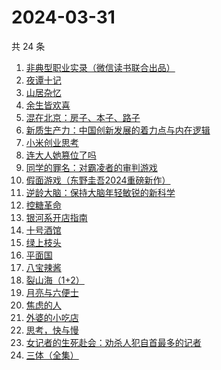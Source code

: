 # 2024-03-31

共 24 条

<!-- BEGIN WEREAD -->
<!-- 最后更新时间 2024-03-31 08:02:19 +0800 -->
1. [非典型职业实录（微信读书联合出品）](https://weread.qq.com/web/bookDetail/16732b90813ab8a30g013885)
1. [夜谭十记](https://weread.qq.com/web/bookDetail/a13329c072288eb1a13b79a)
1. [山居杂忆](https://weread.qq.com/web/bookDetail/90432270813ab8a7eg018ba7)
1. [余生皆欢喜](https://weread.qq.com/web/bookDetail/2fc32ac0813ab8a55g015afe)
1. [混在北京：房子、本子、路子](https://weread.qq.com/web/bookDetail/98732f40813ab8a79g0150b6)
1. [新质生产力：中国创新发展的着力点与内在逻辑](https://weread.qq.com/web/bookDetail/94c32d90813ab8a69g015f27)
1. [小米创业思考](https://weread.qq.com/web/bookDetail/43832a10813ab703dg011c78)
1. [连大人她篡位了吗](https://weread.qq.com/web/bookDetail/50932280813ab8a72g014f6a)
1. [同学的罪名：对霸凌者的审判游戏](https://weread.qq.com/web/bookDetail/3ab32af0813ab8a3bg010608)
1. [假面游戏（东野圭吾2024重磅新作）](https://weread.qq.com/web/bookDetail/c7c32290813ab8a38g016ddc)
1. [逆龄大脑：保持大脑年轻敏锐的新科学](https://weread.qq.com/web/bookDetail/41c32a10729e73e141caad9)
1. [控糖革命](https://weread.qq.com/web/bookDetail/819321e0813ab880ag01960c)
1. [银河系开店指南](https://weread.qq.com/web/bookDetail/aa132320813ab8a52g017310)
1. [十号酒馆](https://weread.qq.com/web/bookDetail/a9632400813ab8a40g019fc3)
1. [绿上枝头](https://weread.qq.com/web/bookDetail/b4b32960813ab8a36g017389)
1. [平面国](https://weread.qq.com/web/bookDetail/215328407200f6f9215a612)
1. [八宝辣酱](https://weread.qq.com/web/bookDetail/83b321d072620daa83bd893)
1. [裂山海（1+2）](https://weread.qq.com/web/bookDetail/75332270813ab827eg017439)
1. [月亮与六便士](https://weread.qq.com/web/bookDetail/12c32b9071a0f63912c88de)
1. [焦虑的人](https://weread.qq.com/web/bookDetail/5c432bf0726d70995c4f25f)
1. [外婆的小吃店](https://weread.qq.com/web/bookDetail/d7032720813ab89dag0115ab)
1. [思考，快与慢](https://weread.qq.com/web/bookDetail/af83263058c217af81f8979)
1. [女记者的生死赴会：劝杀人犯自首最多的记者](https://weread.qq.com/web/bookDetail/56c328f0813ab8a10g018d12)
1. [三体（全集）](https://weread.qq.com/web/bookDetail/ce032b305a9bc1ce0b0dd2a)
<!-- END WEREAD -->